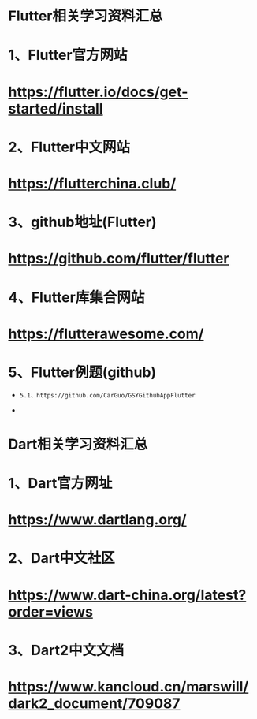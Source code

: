 # Flutter相关学习资料汇总

# 1、Flutter官方网站
# https://flutter.io/docs/get-started/install

# 2、Flutter中文网站
# https://flutterchina.club/

# 3、github地址(Flutter)
# https://github.com/flutter/flutter
# 4、Flutter库集合网站
# https://flutterawesome.com/
# 5、Flutter例题(github)
*     5.1、https://github.com/CarGuo/GSYGithubAppFlutter   
*       


# Dart相关学习资料汇总
# 1、Dart官方网址
# https://www.dartlang.org/
# 2、Dart中文社区
# https://www.dart-china.org/latest?order=views

# 3、Dart2中文文档
# https://www.kancloud.cn/marswill/dark2_document/709087





